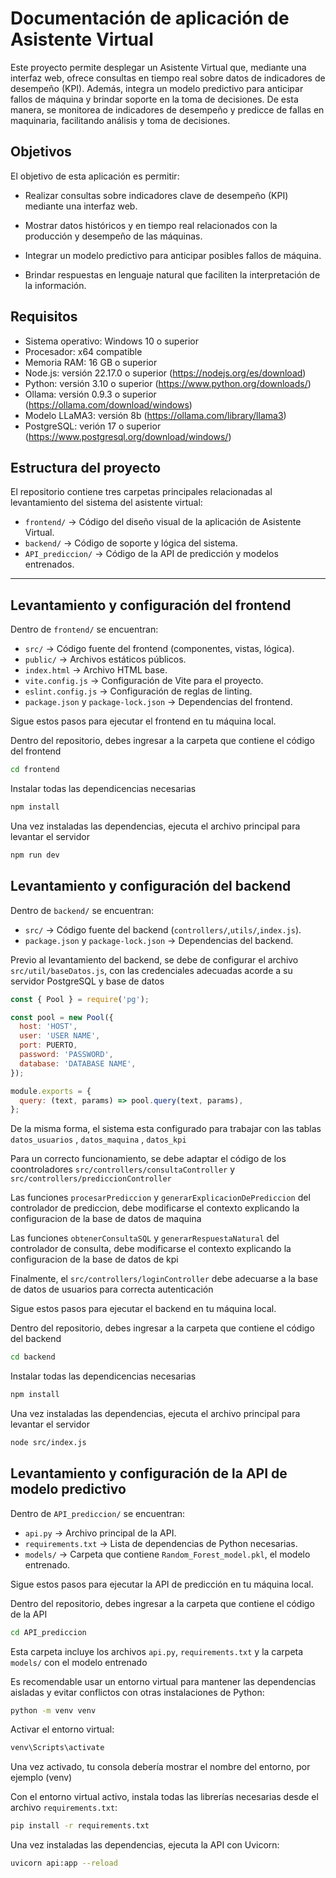 # Documentación de aplicación de Asistente Virtual

Este proyecto permite desplegar un Asistente Virtual que, mediante una interfaz web, ofrece consultas en tiempo real sobre datos de indicadores de desempeño (KPI). Además, integra un modelo predictivo para anticipar fallos de máquina y brindar soporte en la toma de decisiones. De esta manera, se monitorea de indicadores de desempeño y predicce de fallas en maquinaria, facilitando análisis y toma de decisiones.

## Objetivos

El objetivo de esta aplicación es permitir:

- Realizar consultas sobre indicadores clave de desempeño (KPI) mediante una interfaz web.

- Mostrar datos históricos y en tiempo real relacionados con la producción y desempeño de las máquinas.

- Integrar un modelo predictivo para anticipar posibles fallos de máquina.

- Brindar respuestas en lenguaje natural que faciliten la interpretación de la información.

## Requisitos

- Sistema operativo: Windows 10 o superior
- Procesador: x64 compatible
- Memoria RAM: 16 GB o superior
- Node.js: versión 22.17.0 o superior (https://nodejs.org/es/download)
- Python: versión 3.10 o superior (https://www.python.org/downloads/)
- Ollama: versión 0.9.3 o superior (https://ollama.com/download/windows)
- Modelo LLaMA3: versión 8b (https://ollama.com/library/llama3)
- PostgreSQL: verión 17 o superior (https://www.postgresql.org/download/windows/) 

## Estructura del proyecto

El repositorio contiene tres carpetas principales relacionadas al levantamiento del sistema del asistente virtual:

- `frontend/` → Código del diseño visual de la aplicación de Asistente Virtual.  
- `backend/` → Código de soporte y lógica del sistema.  
- `API_prediccion/` → Código de la API de predicción y modelos entrenados.


---
## Levantamiento y configuración del frontend

Dentro de `frontend/` se encuentran:

- `src/` → Código fuente del frontend (componentes, vistas, lógica).
- `public/` → Archivos estáticos públicos.
- `index.html` → Archivo HTML base.
- `vite.config.js` → Configuración de Vite para el proyecto.
- `eslint.config.js` → Configuración de reglas de linting.
- `package.json` y `package-lock.json` → Dependencias del frontend.

Sigue estos pasos para ejecutar el frontend en tu máquina local.

Dentro del repositorio, debes ingresar a la carpeta que contiene el código del frontend

```bash
cd frontend
```
Instalar todas las dependicencias necesarias

```bash
npm install
```
Una vez instaladas las dependencias, ejecuta el archivo principal para levantar el servidor

```bash
npm run dev
```

## Levantamiento y configuración del backend

Dentro de `backend/` se encuentran:

- `src/` → Código fuente del backend (`controllers/`,`utils/`,`index.js`).  
- `package.json` y `package-lock.json` → Dependencias del backend.

Previo al levantamiento del backend, se debe de configurar el archivo `src/util/baseDatos.js`, con las credenciales adecuadas acorde a su servidor PostgreSQL y base de datos

```JavaScript
const { Pool } = require('pg');

const pool = new Pool({
  host: 'HOST',
  user: 'USER NAME',
  port: PUERTO,
  password: 'PASSWORD',
  database: 'DATABASE NAME',
});

module.exports = {
  query: (text, params) => pool.query(text, params),
};
```
De la misma forma, el sistema esta configurado para trabajar con las tablas `datos_usuarios` , `datos_maquina` , `datos_kpi` 

Para un correcto funcionamiento, se debe adaptar el código de los coontroladores `src/controllers/consultaController` y `src/controllers/prediccionController`

Las funciones `procesarPrediccion` y `generarExplicacionDePrediccion` del controlador de prediccion, debe modificarse el contexto explicando la configuracion de la base de datos de maquina

Las funciones `obtenerConsultaSQL` y `generarRespuestaNatural` del controlador de consulta, debe modificarse el contexto explicando la configuracion de la base de datos de kpi

Finalmente, el `src/controllers/loginController` debe adecuarse a la base de datos de usuarios para correcta autenticación

Sigue estos pasos para ejecutar el backend en tu máquina local.

Dentro del repositorio, debes ingresar a la carpeta que contiene el código del backend

```bash
cd backend
```
Instalar todas las dependicencias necesarias

```bash
npm install
```
Una vez instaladas las dependencias, ejecuta el archivo principal para levantar el servidor

```bash
node src/index.js
```


## Levantamiento y configuración de la API de modelo predictivo

Dentro de `API_prediccion/` se encuentran:

- `api.py` → Archivo principal de la API.  
- `requirements.txt` → Lista de dependencias de Python necesarias.  
- `models/` → Carpeta que contiene `Random_Forest_model.pkl`, el modelo entrenado.

Sigue estos pasos para ejecutar la API de predicción en tu máquina local.

Dentro del repositorio, debes ingresar a la carpeta que contiene el código de la API

```bash
cd API_prediccion
```
Esta carpeta incluye los archivos `api.py`, `requirements.txt` y la carpeta `models/` con el modelo entrenado

Es recomendable usar un entorno virtual para mantener las dependencias aisladas y evitar conflictos con otras instalaciones de Python:

```bash
python -m venv venv
```

Activar el entorno virtual:

```bash
venv\Scripts\activate
```

Una vez activado, tu consola debería mostrar el nombre del entorno, por ejemplo (venv)

Con el entorno virtual activo, instala todas las librerías necesarias desde el archivo `requirements.txt`:

```bash
pip install -r requirements.txt
```

Una vez instaladas las dependencias, ejecuta la API con Uvicorn:

```bash
uvicorn api:app --reload
```
